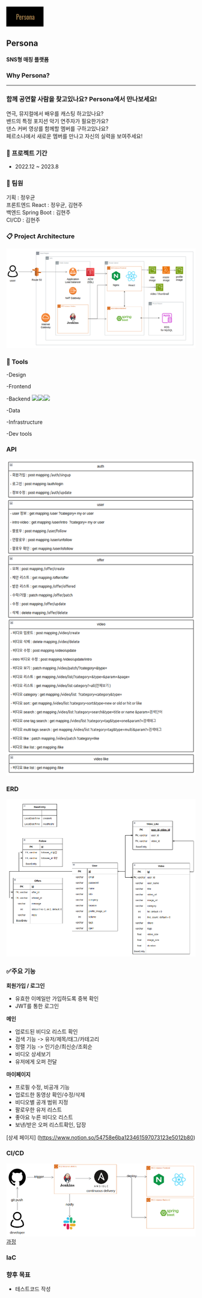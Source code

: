 ![Persona.png](img/Persona.png)
## Persona
#### **SNS형 매칭 플랫폼**  



### Why Persona?
---
### 함께 공연할 사람을 찾고있나요? Persona에서 만나보세요!
 
 
 연극, 뮤지컬에서 배우를 캐스팅 하고있나요?  
 밴드의 특정 포지션 악기 연주자가 필요한가요?  
 댄스 커버 영상를 함께할 멤버를 구하고있나요?  
 페르소나에서 새로운 멤버를 만나고 자신의 실력을 보여주세요!   


### :calendar: 프로젝트 기간
- 2022.12 ~ 2023.8  

### :runner: 팀원 
기획 : 정우균  
프론트엔드 React : 정우균, 김현주  
백엔드 Spring Boot : 김현주  
CI/CD : 김현주  



### :clipboard: Project Architecture
![architecture.png](img/architecture.png)  



### :wrench: Tools
-Design



-Frontend




-Backend
<img src="https://img.shields.io/badge/Framework-%23121011?style=for-the-badge"><img src="https://img.shields.io/badge/springboot-6DB33F?style=for-the-badge&logo=springboot&logoColor=white"><img src="https://img.shields.io/badge/2.7.6-515151?style=for-the-badge">






-Data





-Infrastructure

-Dev tools  




  

### API
![api.png](img/api.png)  



### ERD
![erd.png](img/erd.png)  



### :white_check_mark:주요 기능
**회원가입 / 로그인**
- 유효한 이메일만 가입하도록 중복 확인
- JWT를 통한 로그인

**메인**
- 업로드된 비디오 리스트 확인
- 검색 기능 -> 유저/제목/태그/카테고리
- 정렬 기능 -> 인기순/최신순/조회순
- 비디오 상세보기
- 유저에게 오퍼 전달

**마이페이지**
- 프로필 수정, 비공개 기능
- 업로드한 동영상 확인/수정/삭제
- 비디오별 공개 범위 지정
- 팔로우한 유저 리스트
- 좋아요 누른 비디오 리스트
- 보낸/받은 오퍼 리스트확인, 답장


[상세 페이지] (https://www.notion.so/54758e6ba123461597073123e5012b80)  


### CI/CD
![cicd.png](img/cicd.png)
[과정](https://www.notion.so/Jenkins-215b52f1d4354d2fa522f9514773d8da)  

### IaC


### 향후 목표
- 테스트코드 작성







































